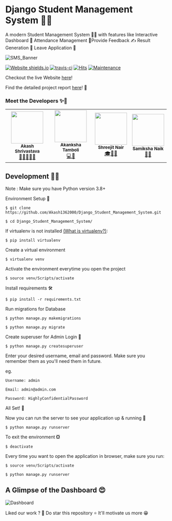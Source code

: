 # Django Student Management System 👨‍🎓

A modern Student Management System 👨‍🎓 with features like Interactive Dashboard 🤩 Attendance Management 🏫Provide Feedback ✍ Result Generation 📜 Leave Application 🍂

![SMS_Banner](https://akash1362000.github.io/styles/images/Django%20Student%20Management%20System%20Banner.jpg)

[![Website shields.io](https://img.shields.io/website-up-down-green-red/http/shields.io.svg)](https://student-management-webapp.herokuapp.com/)
[![travis-ci](https://api.travis-ci.com/Akash1362000/Django_Student_Management_System.svg?token=nv6BYq1BY3w4kf8uZuGj&branch=main)](https://travis-ci.com/github/Akash1362000/Django_Student_Management_System/)
[![Hits](https://hits.seeyoufarm.com/api/count/incr/badge.svg?url=https%3A%2F%2Fgithub.com%2FAkash1362000%2FDjango_Student_Management_System%2F&count_bg=%2379C83D&title_bg=%23555555&icon=&icon_color=%23E7E7E7&title=hits&edge_flat=false)](https://hits.seeyoufarm.com)
[![Maintenance](https://img.shields.io/badge/Maintained%3F-yes-green.svg)](https://github.com/Akash1362000/Django_Student_Management_System/graphs/commit-activity)


Checkout the live Website [here](https://student-management-webapp.herokuapp.com/)!

Find the detailed project report [here](https://drive.google.com/file/d/1DTqbRJBoFuCHJdtb0SJwdiLgE6iOgjUG/view?usp=sharing)! 📜

### Meet the Developers ✨🌟

<table>
		<tr>
			<td align="center"><img src="https://i.imgur.com/ZwcK1xV.jpg"  width=100px;"><br /><sub><b>Akash Shrivastava</b></sub><br/><a href="https://github.com/Akash1362000">👨‍💻🚴‍♂️📸</a></td>
		   <td align="center"><img src="https://i.imgur.com/zvN556m.jpg"  width=100px;"><br /><sub><b>Akanksha Tamboli</b></sub><br/><a href="https://github.com/akankshast">💻🎨</a></td>
			<td align="center"><img src="https://i.imgur.com/fVE1MSw.jpg"  width=100px;"><br /><sub><b>Shreejit Nair</b></sub><br/><a href="https://github.com/ShreejitNair">🎓🏏📱</a></td>			<td align="center"><img src="https://i.imgur.com/oKHebZM.jpg"  width=100px;"><br /><sub><b>Samiksha Naik</b></sub><br/><a href="https://github.com/samiksha8888989">💃📸</a></td>
		</tr>
		
</table>

## Development 👨‍💻
Note : Make sure you have Python version 3.8+

Environment Setup 🚀

`$ git clone https://github.com/Akash1362000/Django_Student_Management_System.git`

`$ cd Django_Student_Management_System/`

If virtualenv is not installed [(What is virtualenv?)](https://www.youtube.com/watch?v=N5vscPTWKOk&t=313s):

`$ pip install virtualenv`

Create a virtual environment

`$ virtualenv venv`

Activate the environment everytime you open the project

`$ source venv/Scripts/activate`

Install requirements 🛠

`$ pip install -r requirements.txt`

Run migrations for Database 

`$ python manage.py makemigrations`

`$ python manage.py migrate`

Create superuser for Admin Login 🔐

`$ python manage.py createsuperuser`

Enter your desired username, email and password. Make sure you remember them as you'll need them in future.

eg.

    Username: admin
    
    Email: admin@admin.com
    
    Password: HighlyConfidentialPassword

All Set! 🤩

Now you can run the server to see your application up & running 🚀

`$ python manage.py runserver`

To exit the environment ❎

`$ deactivate`

Every time you want to open the application in browser, make sure you run:

`$ source venv/Scripts/activate`

`$ python manage.py runserver`

## A Glimpse of the Dashboard 😍

![Dashboard](https://i.imgur.com/vN530l3.png)

Liked our work ? 🤔 Do star this repository ⭐ It'll motivate us more 😁
